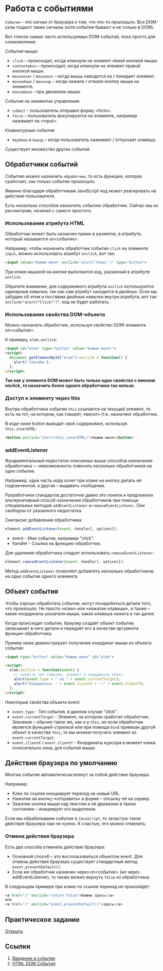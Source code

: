 # Работа с событиями

`Событие` – это сигнал от браузера о том, что что-то произошло. Все DOM-узлы подают такие сигналы (хотя события бывают и не только в DOM).

Вот список самых часто используемых DOM-событий, пока просто для ознакомления:

События мыши:

* `click` – происходит, когда кликнули на элемент левой кнопкой мыши.
* `contextmenu` – происходит, когда кликнули на элемент правой кнопкой мыши.
* `mouseover` / `mouseout` – когда мышь наводится на / покидает элемент.
* `mousedown` / `mouseup` – когда нажали / отжали кнопку мыши на элементе.
* `mousemove` – при движении мыши.

События на элементах управления:

* `submit` – пользователь отправил форму &lt;form>.
* `focus` – пользователь фокусируется на элементе, например нажимает на &lt;input>.

Клавиатурные события:

* `keydown` и `keyup` – когда пользователь нажимает / отпускает клавишу.

Существует множество других событий.

## Обработчики событий

Событию можно назначить `обработчик`, то есть функцию, которая сработает, как только событие произошло.

Именно благодаря обработчикам JavaScript-код может реагировать на действия пользователя.

Есть несколько способов назначить событию обработчик. Сейчас мы их рассмотрим, начиная с самого простого.

### Использование атрибута HTML

Обработчик может быть назначен прямо в разметке, в атрибуте, который называется on&lt;событие>.

Например, чтобы назначить обработчик события `click` на элементе `input`, можно использовать атрибут `onclick`, вот так:

```html
<input value="Нажми меня" onclick="alert('Клик!')" type="button">
```

При клике мышкой на кнопке выполнится код, указанный в атрибуте `onclick`.

Обратите внимание, для содержимого атрибута `onclick` используются одинарные кавычки, так как сам атрибут находится в двойных. Если мы забудем об этом и поставим двойные кавычки внутри атрибута, вот так: `onclick="alert("Click!")"`, код не будет работать.

### Использование свойства DOM-объекта

Можно назначать обработчик, используя свойство DOM-элемента on<событие>.

К примеру, `elem.onclick`:

```html
<input id="elem" type="button" value="Нажми меня!">
<script>
  document.getElementById("elem").onclick = function() {
    alert('Спасибо');
  };
</script>
```

**Так как у элемента DOM может быть только одно свойство с именем onclick, то назначить более одного обработчика так нельзя.**

### Доступ к элементу через this

Внутри обработчика события `this` ссылается на текущий элемент, то есть на тот, на котором, как говорят, «висит» (т.е. назначен) обработчик.

В коде ниже button выводит своё содержимое, используя `this.innerHTML`:

```html
<button onclick="alert(this.innerHTML)">Нажми меня</button>
```

### addEventListener

Фундаментальный недостаток описанных выше способов назначения обработчика –- невозможность повесить несколько обработчиков на одно событие.

Например, одна часть кода хочет при клике на кнопку делать её подсвеченной, а другая – выдавать сообщение.

Разработчики стандартов достаточно давно это поняли и предложили альтернативный способ назначения обработчиков при помощи специальных методов `addEventListener` и `removeEventListener`. Они свободны от указанного недостатка.

Синтаксис добавления обработчика:

```javascript
element.addEventListener(event, handler[, options]);
```

* event - Имя события, например "click".
* handler - Ссылка на функцию-обработчик.

Для удаления обработчика следует использовать `removeEventListener`:

```javascript
element.removeEventListener(event, handler[, options]);
```

Метод `addEventListener` позволяет добавлять несколько обработчиков на одно событие одного элемента

## Объект события

Чтобы хорошо обработать событие, могут понадобиться детали того, что произошло. Не просто «клик» или «нажатие клавиши», а также – какие координаты указателя мыши, какая клавиша нажата и так далее.

Когда происходит событие, браузер создаёт объект события, записывает в него детали и передаёт его в качестве аргумента функции-обработчику.

Пример ниже демонстрирует получение координат мыши из объекта события:

```html
<input type="button" value="Нажми меня" id="elem">

<script>
  elem.onclick = function(event) {
    // вывести тип события, элемент и координаты клика
    alert(event.type + " на " + event.currentTarget);
    alert("Координаты: " + event.clientX + ":" + event.clientY);
  };
</script>
```

Некоторые свойства объекта event:

* `event.type` - Тип события, в данном случае "click".
* `event.currentTarget` - Элемент, на котором сработал обработчик. Значение – обычно такое же, как и у `this`, но если обработчик является функцией-стрелкой или при помощи `bind` привязан другой объект в качестве `this`, то мы можем получить элемент из `event.currentTarget`.
* `event.clientX` / `event.clientY` - Координаты курсора в момент клика относительно окна, для событий мыши.

## Действия браузера по умолчанию

Многие события автоматически влекут за собой действие браузера.

Например:

* Клик по ссылке инициирует переход на новый URL.
* Нажатие на кнопку «отправить» в форме – отсылку её на сервер.
* Зажатие кнопки мыши над текстом и её движение в таком состоянии – инициирует его выделение.

Если мы обрабатываем событие в `JavaScript`, то зачастую такое действие браузера нам не нужно. К счастью, его можно отменить.

### Отмена действия браузера

Есть два способа отменить действие браузера:

* Основной способ – это воспользоваться объектом event. Для отмены действия браузера существует стандартный метод `event.preventDefault()`.
* Если же обработчик назначен через on<событие> (не через addEventListener), то также можно вернуть `false` из обработчика.

В следующем примере при клике по ссылке переход не произойдёт:

```html
<a href="/" onclick="return false">Нажми здесь</a>
или
<a href="/" onclick="event.preventDefault()">здесь</a>
```

<!-- ## Тест

[Пройти тест]() -->

## Практическое задание

[Открыть](practice/README.md)

<!-- ## Домашнее задание
[Открыть](homework/README.md) -->

## Ссылки

1. [Введение в события](https://learn.javascript.ru/events)
2. [HTML DOM События](https://html5css.ru/jsref/dom_obj_event.php)